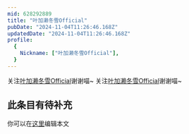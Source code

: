 ```yaml
---
mid: 628292889
title: "叶加濑冬雪Official"
pubDate: "2024-11-04T11:26:46.168Z"
updatedDate: "2024-11-04T11:26:46.168Z"
profile:
  {
    Nickname: ["叶加濑冬雪Official"],
  }
---
```


关注[叶加濑冬雪Official](https://space.bilibili.com/628292889)谢谢喵~ 关注[叶加濑冬雪Official](https://space.bilibili.com/628292889)谢谢喵~

## 此条目有待补充
你可以在[这里](https://github.com/Yuhanawa/VTuber.ICU/edit/master/src/content/v/叶加濑冬雪Official/index.md)编辑本文
